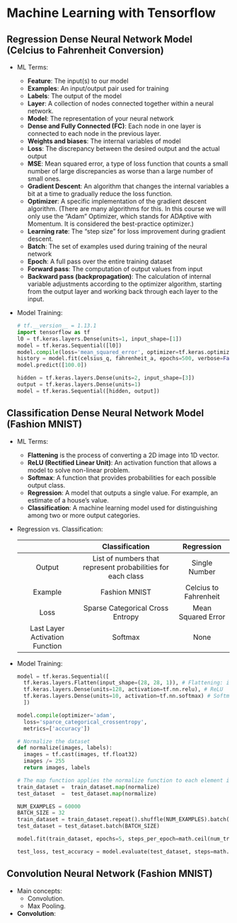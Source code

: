 # Machine Learning with Tensorflow

## Regression Dense Neural Network Model (Celcius to Fahrenheit Conversion)
- ML Terms:
  - **Feature**: The input(s) to our model
  - **Examples**: An input/output pair used for training
  - **Labels**: The output of the model
  - **Layer**: A collection of nodes connected together within a neural network.
  - **Model**: The representation of your neural network
  - **Dense and Fully Connected (FC)**: Each node in one layer is connected to each node in the previous layer.
  - **Weights and biases**: The internal variables of model
  - **Loss**: The discrepancy between the desired output and the actual output
  - **MSE**: Mean squared error, a type of loss function that counts a small number of large discrepancies as worse than a large number of small ones.
  - **Gradient Descent**: An algorithm that changes the internal variables a bit at a time to gradually reduce the loss function.
  - **Optimizer**: A specific implementation of the gradient descent algorithm. (There are many algorithms for this. In this course we will only use the “Adam” Optimizer, which stands for ADAptive with Momentum. It is considered the best-practice optimizer.)
  - **Learning rate**: The “step size” for loss improvement during gradient descent.
  - **Batch**: The set of examples used during training of the neural network
  - **Epoch**: A full pass over the entire training dataset
  - **Forward pass**: The computation of output values from input
  - **Backward pass (backpropagation)**: The calculation of internal variable adjustments according to the optimizer algorithm, starting from the output layer and working back through each layer to the input.
- Model Training:
  ```python
  # tf.__version__ = 1.13.1
  import tensorflow as tf
  l0 = tf.keras.layers.Dense(units=1, input_shape=[1]) 
  model = tf.keras.Sequential([l0])
  model.compile(loss='mean_squared_error', optimizer=tf.keras.optimizers.Adam(0.1))
  history = model.fit(celsius_q, fahrenheit_a, epochs=500, verbose=False)
  model.predict([100.0])
  ```
  
  ```python
  hidden = tf.keras.layers.Dense(units=2, input_shape=[3])
  output = tf.keras.layers.Dense(units=1)
  model = tf.keras.Sequential([hidden, output])
  ```

## Classification Dense Neural Network Model (Fashion MNIST)
- ML Terms:
  - **Flattening** is the process of converting a 2D image into 1D vector.
  - **ReLU (Rectified Linear Unit)**: An activation function that allows a model to solve non-linear problem.
  - **Softmax**: A function that provides probabilities for each possible output class.
  - **Regression**: A model that outputs a single value. For example, an estimate of a house’s value.
  - **Classification**: A machine learning model used for distinguishing among two or more output categories.
- Regression vs. Classification:
  
  ||Classification|Regression|
  |:-:|:-:|:-:|
  |Output|List of numbers that represent probabilities for each class|Single Number|
  |Example|Fashion MNIST|Celcius to Fahrenheit|
  |Loss|Sparse Categorical Cross Entropy|Mean Squared Error|
  |Last Layer Activation Function|Softmax|None|
- Model Training:  
  ```python
  model = tf.keras.Sequential([
    tf.keras.layers.Flatten(input_shape=(28, 28, 1)), # Flattening: input image 28x28=784 pixels
    tf.keras.layers.Dense(units=128, activation=tf.nn.relu), # ReLU
    tf.keras.layers.Dense(units=10, activation=tf.nn.softmax) # Softmax
    ])
  
  model.compile(optimizer='adam',
    loss='sparce_categorical_crossentropy',
    metrics=['accuracy'])
  
  # Normalize the dataset
  def normalize(images, labels):
    images = tf.cast(images, tf.float32)
    images /= 255
    return images, labels

  # The map function applies the normalize function to each element in the train and test datasets
  train_dataset =  train_dataset.map(normalize)
  test_dataset  =  test_dataset.map(normalize)
  
  NUM_EXAMPLES = 60000
  BATCH_SIZE = 32
  train_dataset = train_dataset.repeat().shuffle(NUM_EXAMPLES).batch(BATCH_SIZE)
  test_dataset = test_dataset.batch(BATCH_SIZE)
  
  model.fit(train_dataset, epochs=5, steps_per_epoch=math.ceil(num_train_examples/BATCH_SIZE))
  
  test_loss, test_accuracy = model.evaluate(test_dataset, steps=math.ceil(num_train_examples/BATCH_SIZE))
  ```

## Convolution Neural Network (Fashion MNIST)
- Main concepts:
  - Convolution.
  - Max Pooling.
- **Convolution**: 
